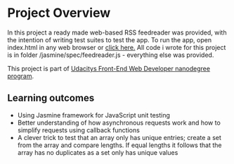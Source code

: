 # Project Overview

In this project a ready made web-based RSS feedreader was provided, with the intention of writing test suites to 
test the app. To run the app, open index.html in any web browser or [click here.](https://ovsundal.github.io/Feed-Reader-Testing/) All code i wrote for this project is in folder /jasmine/spec/feedreader.js - everything else was provided.

This project is part of [Udacitys Front-End Web Developer nanodegree program](https://www.udacity.com/course/front-end-web-developer-nanodegree--nd001).

## Learning outcomes

* Using Jasmine framework for JavaScript unit testing  
* Better understanding of how asynchronous requests work and how to simplify requests using callback functions
* A clever trick to test that an array only has unique entries; create a set from the array and compare lengths. If equal lengths it follows that the array has no duplicates as a set only has unique values
